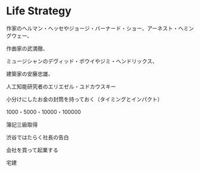 # Life Strategy

作家のヘルマン・ヘッセやジョージ・バーナード・ショー、アーネスト・ヘミングウェー、

作曲家の武満徹、

ミュージシャンのデヴィッド・ボウイやジミ・ヘンドリックス、

建築家の安藤忠雄、

人工知能研究者のエリエゼル・ユドカウスキー

小分けにしたお金の封筒を持っておく（タイミングとインパクト）

1000・5000・10000・100000

簿記三級取得

渋谷ではたらく社長の告白

会社を買って起業する

宅建
